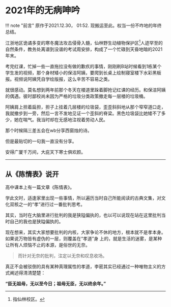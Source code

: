 # 2021年的无病呻吟

!!! note "前言"
    原作于2021.12.30， 01:52. 现搬运至此。权当一份不咋地的年终总结。

江浙地区诡谲多变的寒冬魔法攻击侵骨入髓，仙林野生动植物保护区[^1]人迹罕至的自然条件，教务处离谱到没谱的考试周安排，构成了一个忙碌到天昏地暗的2021年末。

考完红课，忙掉一些一直拖拉没有做的歉疚的事情，刚刚刷B站时候看到1栋某个学生发的视频，那个身材矮小的保洁阿姨，要爬到长桌上绘制寝室楼下水彩黑板报。视频说阿姨凭自学绘版报，这么辛苦不容易之类。

就很感动。莫名想到两年前那个冬天在楼道里跺着脚抢记红课的经历。和保洁阿姨的偶遇。彼时鄙校尚未因为严格的垃圾分类政策撤走每一层楼的垃圾桶。

阿姨肩上担着扁担，担子上挂着几层楼的垃圾袋，歪歪斜斜地从那个窄窄道口走，我就撤步到一旁，然后一言不发地见证一个歪斜的脊梁。黑色垃圾袋比她矮不了多少，她在喘气。我当时却在无感地注视着劳动人民。

那个时候隔三差五会在wb分享西窗烛的诗。

但是最贴切的一句我一直没有分享。

安得广厦千万间，大庇天下寒士俱欢颜。

----

## 从《陈情表》说开

高中课本上有一篇文章《陈情表》。

学此文时，适逢家里出现一些事情，所以遍历当时自己所能阅读的古典文集，对文化双核之一的“孝”进行过一番批判思考。

其实，当时在大脑里进行批判的我是狭隘偏执的，也以可以说现在站在这里批判当时自己的我也是狭隘偏执的。

现在想来，其实大家想要批判的内核，大家争论不休的地方，根本就不是孝本身。如果说万物皆有虚伪的一层，则覆盖在“孝道”身
上的，就是生活的迷雾，是某种让所有人烦恼不止的本源，是俗世的无奈。

> 而针对无奈的批判，注定以无奈和叹息收场。

真正不会被驳倒的具有某种真理属性的孝道，李密其实已经通过一种唯物主义的方式阐述得清清楚楚：

**“臣无祖母，无以至今日；祖母无臣，无以终余年。”**


[^1]: 指仙林校区。

